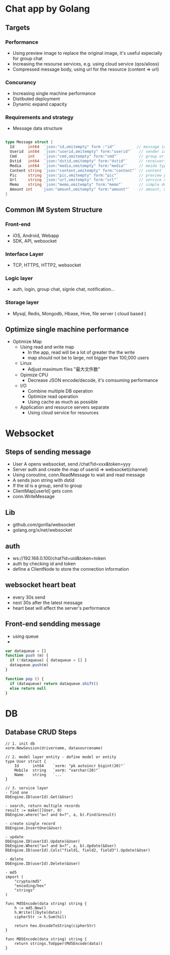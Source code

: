 # Chat app by Golang

## Targets

### Performance
- Using preview image to replace the original image, it's useful expecially for group chat
- Increasing the resourse services, e.g. using cloud service (qos/alioss)
- Compressed message body, using url for the resource (content => url)

### Concurancy
- Increasing single machine performance
- Distibuted deployment
- Dynamic expand capacity

### Requirements and strategy
- Message data structure

```go

type Message struct {
  Id      int64  `json:"id,omitempty" form :"id"`         // message id
  Userid  int64  `json:"userid,omitempty" form:"userid"`   // sender id
  Cmd     int    `json:"cmd,omitempty" form:"cmd"`         // group or private chat
  Dstid   int64  `json:"dstid,omitempty" form:"dstid"`     // receiver(person or group) id
  Media   int64  `json:"media,omitempty" form:"media"`     // meida type
  Content string `json:"content,omitempty" form:"content"` // content
  Pic     string `json:"pic,omitempty" form:"pic"`         // preview pic
  Url     string `json:"url,omitempty" form:"url"`         // service url
  Memo    string `json:"memo,omitempty" form:"memo"`       // simple description
  Amount int    `json:"amount,omitempty" form:"amount"`    // amount, meta info of the content
}
```


## Common IM System Structure

### Front-end
- iOS, Android, Webapp
- SDK, API, websocket

### Interface Layer
- TCP, HTTPS, HTTP2, websocket

### Logic layer
- auth, login, group chat, signle chat, notification...

### Storage layer
- Mysql, Redis, Mongodb, Hbase, Hive, file server ( cloud based )



## Optimize single machine performance
- Optimize Map
  - Using read and write map
    - In the app, read will be a lot of greater the the write
    - map should not be to large, not bigger than 100,000 users
  - Linux
    - Adjust maximum files "最大文件数"
  - Opimize CPU
    - Decrease JSON encode/decode, it's comsuming performance
  - I/O
    - Combine multiple DB operation
    - Optimize read operation
    - Using cache as much as possible
  - Application and resource servers separate
    - Using cloud service for resources


# Websocket

## Steps of sending message
- User A opens websocket, send /chat?id=xxx&token=yyy
- Server auth and create the map of userid => websocket(channel)
- Using coroutine, conn.ReadMessage to wait and read message
- A sends json string with dstid
- If the id is a group, send to group
- ClientMap[userId] gets conn
- conn.WriteMessage

## Lib
- github.com/gorilla/websocket
- golang.org/x/net/websocket

## auth
- ws://192.168.0.100/chat?id=uid&token=token
- auth by checking id and token
- define a ClientNode to store the connection information

## websocket heart beat
- every 30s send
- next 30s after the latest message
- heart beat will affect the server's performance

## Front-end sendding message
- using queue
- 
```js
var dataqueue = []
function push (m) {
  if (!dataqueue) { dataqueue = [] }
  dataqueue.push(m)
}

function pop () {
  if (dataqueue) return dataqueue.shift()
  else return null
}
```

# DB

## Database CRUD Steps
```golang
// 1. init db
xorm.NewSession(drivername, datasourcename)

// 2. model layer entity - define model or entity
type User struct {
    Id      int64    `xorm: "pk autoincr bigint(20)"`
    Mobile  string   `xorm: "varchar(20)"`
    Name    string   `...`
}

// 3. service layer
- find one
DbEngine.ID(userId).Get(&User)

- search, return multiple records
result := make([]User, 0)
DbEngine.where("a=? and b=?", a, b).Find(&result)

- create single record
DbEngine.InsertOne(&User)

- update
DbEngine.ID(userId).Update(&User)
DbEngine.Where("a=? and b=?", a, b).Update(&User)
DbEngine.ID(userId).Cols("field1, field2, field3").Update(&User)

- delete
DbEngine.ID(userId).Delete(&User)

- md5
import (
    "crypto/md5"
    "encoding/hex"
    "strings"
)

func Md5Encode(data string) string {
    h := md5.New()
    h.Write([]byte(data))
    cipherStr := h.Sum(hil)
    
    return hex.EncodeToString(cipherStr)
}

func MD5Encode(data string) string {
    return strings.ToUpper(Md5Encode(data))
} 

```


















